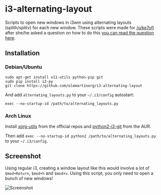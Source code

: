 i3-alternating-layout
=====================

Scripts to open new windows in i3wm using alternating layouts (splith/splitv) for each new window. These scripts were made for [/u/ke7ofi](http://www.reddit.com/user/ke7ofi) after she/he asked a question on how to do this [you can read the question here](http://www.reddit.com/r/i3wm/comments/1sdc39/alternating_horizontal_and_vertical_splitting/).

Installation
------------

### Debian/Ubuntu
```
sudo apt-get install x11-utils python-pip git
sudo pip install i3-py
git clone https://github.com/olemartinorg/i3-alternating-layout
```
And add ```alternating_layouts.py``` to your ```~/.i3/config``` autostart:
```
exec --no-startup-id /path/to/alternating_layouts.py
```

### Arch Linux
Install [xorg-utils](https://www.archlinux.org/packages/extra/any/xorg-utils/) from the official repos and [python2-i3-git](https://aur.archlinux.org/packages/python2-i3-git) from the AUR.

Then add `exec --no-startup-id python2 /path/to/alternating_layouts.py` to your `~/.i3/config`.


Screenshot
----------

Using regular i3, creating a window layout like this would involve a lot of ```$mod+Return```, ```$mod+h``` and ```$mod+v```. Using this script, you only need to open a bunch of new windows!

![Screenshot](https://github.com/olemartinorg/i3-alternating-layout/raw/master/screenshot.png "Screenshot (1920x1080)")
